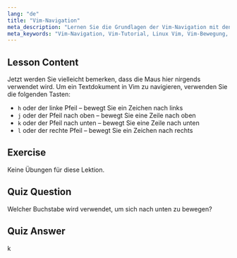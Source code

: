 ```yaml
---
lang: "de"
title: "Vim-Navigation"
meta_description: "Lernen Sie die Grundlagen der Vim-Navigation mit den Tasten h, j, k, l. Verstehen Sie die wesentliche Vim-Bewegung für Anfänger und verbessern Sie Ihre Linux-Befehlszeilenkenntnisse."
meta_keywords: "Vim-Navigation, Vim-Tutorial, Linux Vim, Vim-Bewegung, Vim-Grundlagen, Vim für Anfänger, Linux-Texteditor, Vim-Anleitung"
---
```


## Lesson Content

Jetzt werden Sie vielleicht bemerken, dass die Maus hier nirgends verwendet wird. Um ein Textdokument in Vim zu navigieren, verwenden Sie die folgenden Tasten:

- `h` oder der linke Pfeil – bewegt Sie ein Zeichen nach links
- `j` oder der Pfeil nach oben – bewegt Sie eine Zeile nach oben
- `k` oder der Pfeil nach unten – bewegt Sie eine Zeile nach unten
- `l` oder der rechte Pfeil – bewegt Sie ein Zeichen nach rechts

## Exercise

Keine Übungen für diese Lektion.

## Quiz Question

Welcher Buchstabe wird verwendet, um sich nach unten zu bewegen?

## Quiz Answer

k
